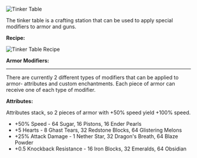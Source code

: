 ![Tinker Table](http://i.imgur.com/QOMoh0j.png?1)

The tinker table is a crafting station that can be used to apply special modifiers to armor and guns.

**Recipe:**

![Tinker Table Recipe](http://i.imgur.com/D43SE1o.png?1)

**Armor Modifiers:**
***
There are currently 2 different types of modifiers that can be applied to armor- attributes and custom enchantments. Each piece of armor can receive one of each type of modifier.

**Attributes:**

Attributes stack, so 2 pieces of armor with +50% speed yield +100% speed.
* +50% Speed - 64 Sugar, 16 Pistons, 16 Ender Pearls
* +5 Hearts - 8 Ghast Tears, 32 Redstone Blocks, 64 Glistering Melons
* +25% Attack Damage - 1 Nether Star, 32 Dragon's Breath, 64 Blaze Powder
* +0.5 Knockback Resistance - 16 Iron Blocks, 32 Emeralds, 64 Obsidian




